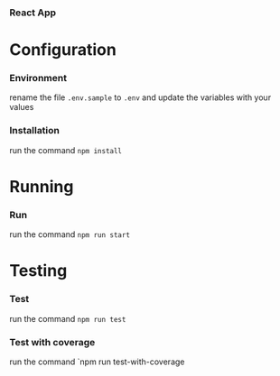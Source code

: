 ### React App

# Configuration

### Environment
rename the file `.env.sample` to `.env` and update the variables with your values

### Installation
run the command `npm install`

# Running

### Run
run the command `npm run start`

# Testing

### Test
run the command `npm run test`

### Test with coverage
run the command `npm run test-with-coverage
